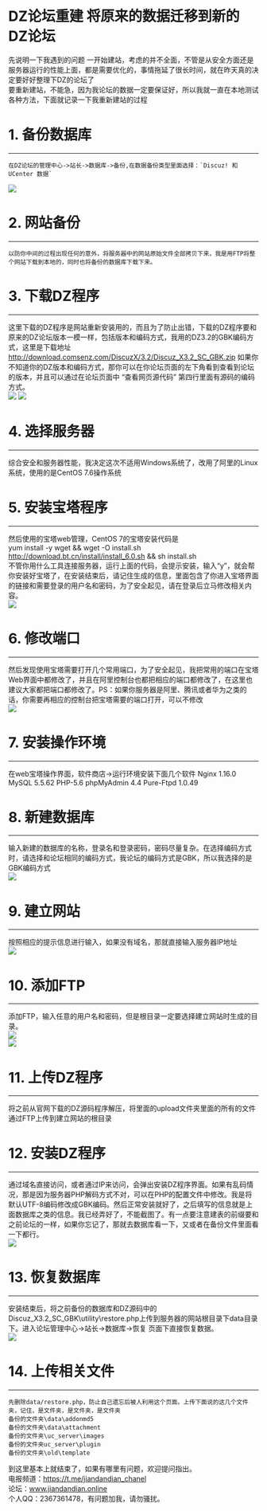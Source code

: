 DZ论坛重建  将原来的数据迁移到新的DZ论坛
=====
先说明一下我遇到的问题
一开始建站，考虑的并不全面，不管是从安全方面还是服务器运行的性能上面，都是需要优化的，事情拖延了很长时间，就在昨天真的决定要好好整理下DZ的论坛了  
要重新建站，不能急，因为我论坛的数据一定要保证好，所以我就一直在本地测试各种方法，下面就记录一下我重新建站的过程

#        1. 备份数据库
-------
    在DZ论坛的管理中心->站长->数据库->备份,在数据备份类型里面选择：`Discuz! 和 UCenter 数据`
![](https://github.com/GaoGuai/rebuild-DZ_bbs/blob/master/images/数据库备份.png)

#        2. 网站备份
-------
    以防你中间的过程出现任何的意外，将服务器中的网站原始文件全部拷贝下来，我是用FTP将整个网站下载到本地的，同时也将备份的数据库下载下来。

#        3. 下载DZ程序
-------
这里下载的DZ程序是网站重新安装用的，而且为了防止出错，下载的DZ程序要和原来的DZ论坛版本一模一样，包括版本和编码方式，我用的DZ3.2的GBK编码方式，这里是下载地址 http://download.comsenz.com/DiscuzX/3.2/Discuz_X3.2_SC_GBK.zip 如果你不知道你的DZ版本和编码方式，那你可以在你论坛页面的左下角看到查看到论坛的版本，并且可以通过在论坛页面中 “查看网页源代码” 第四行里面有源码的编码方式。</br>
![](https://github.com/GaoGuai/rebuild-DZ_bbs/blob/master/images/查看编码方式.png)
![](https://github.com/GaoGuai/rebuild-DZ_bbs/blob/master/images/查看版本.png)

#   4. 选择服务器
-------
综合安全和服务器性能，我决定这次不适用Windows系统了，改用了阿里的Linux系统，使用的是CentOS 7.6操作系统

#   5. 安装宝塔程序
-------
然后使用的宝塔web管理，CentOS 7的宝塔安装代码是  
    yum install -y wget && wget -O install.sh http://download.bt.cn/install/install_6.0.sh && sh install.sh  
不管你用什么工具连接服务器，运行上面的代码，会提示安装，输入“y”，就会帮你安装好宝塔了，在安装结束后，请记住生成的信息，里面包含了你进入宝塔界面的链接和需要登录的用户名和密码，为了安全起见，请在登录后立马修改相关内容。  
![](https://github.com/GaoGuai/rebuild-DZ_bbs/blob/master/images/修改宝塔信息.png)

#   6. 修改端口
-------
然后发现使用宝塔需要打开几个常用端口，为了安全起见，我把常用的端口在宝塔Web界面中都修改了，并且在阿里控制台也都把相应的端口都修改了，在这里也建议大家都把端口都修改了。PS：如果你服务器是阿里、腾讯或者华为之类的话，你需要再相应的控制台把宝塔需要的端口打开，可以不修改  
![](https://github.com/GaoGuai/rebuild-DZ_bbs/blob/master/images/端口修改.png)

#   7. 安装操作环境
-------
在web宝塔操作界面，软件商店->运行环境安装下面几个软件
    Nginx 1.16.0    MySQL 5.5.62   PHP-5.6    phpMyAdmin 4.4    Pure-Ftpd 1.0.49

#   8. 新建数据库
-------
输入新建的数据库的名称，登录名和登录密码，密码尽量复杂。在选择编码方式时，请选择和论坛相同的编码方式，我论坛的编码方式是GBK，所以我选择的是GBK编码方式  
![](https://github.com/GaoGuai/rebuild-DZ_bbs/blob/master/images/新建数据库.png)

#   9. 建立网站
-------
按照相应的提示信息进行输入，如果没有域名，那就直接输入服务器IP地址  
![](https://github.com/GaoGuai/rebuild-DZ_bbs/blob/master/images/新建网站.png)

#   10. 添加FTP
-------
添加FTP，输入任意的用户名和密码，但是根目录一定要选择建立网站时生成的目录。  
![](https://github.com/GaoGuai/rebuild-DZ_bbs/blob/master/images/添加FTP.png)  
![](https://github.com/GaoGuai/rebuild-DZ_bbs/blob/master/images/根目录.png)

#   11. 上传DZ程序
-------
将之前从官网下载的DZ源码程序解压，将里面的upload文件夹里面的所有的文件通过FTP上传到建立网站的根目录

#   12. 安装DZ程序
-------
通过域名直接访问，或者通过IP来访问，会弹出安装DZ程序界面。如果有乱码情况，那是因为服务器PHP解码方式不对，可以在PHP的配置文件中修改。我是将默认UTF-8编码修改成GBK编码。然后正常安装就好了，之后填写的信息就是上面数据库之类的信息。我已经弄好了，不能截图了。有一点要注意建表的前缀要和之前论坛的一样，如果你忘记了，那就去数据库看一下，又或者在备份文件里面看一下都行。  
![](https://github.com/GaoGuai/rebuild-DZ_bbs/blob/master/images/GBK.png)

#   13. 恢复数据库
-------
安装结束后，将之前备份的数据库和DZ源码中的Discuz_X3.2_SC_GBK\utility\restore.php上传到服务器的网站根目录下data目录下。进入论坛管理中心->站长->数据库->恢复 页面下直接恢复数据。  
![](https://github.com/GaoGuai/rebuild-DZ_bbs/blob/master/images/恢复数据库.png)

#   14. 上传相关文件
-------
    先删除data/restore.php，防止自己遗忘后被人利用这个页面。上传下面说的这几个文件夹，记住，是文件夹，是文件夹，是文件夹
    备份的文件夹\data\addonmd5  
    备份的文件夹\data\attachment  
    备份的文件夹\uc_server\images  
    备份的文件夹uc_server\plugin  
    备份的文件夹\old\template  

到这里基本上就结束了，如果有哪里有问题，欢迎提问指出。  
电报频道：https://t.me/jiandandian_chanel  
论坛：www.jiandandian.online  
个人QQ：2367361478，有问题加我，请勿骚扰。  




